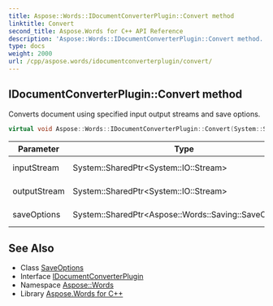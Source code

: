 ```yaml
---
title: Aspose::Words::IDocumentConverterPlugin::Convert method
linktitle: Convert
second_title: Aspose.Words for C++ API Reference
description: 'Aspose::Words::IDocumentConverterPlugin::Convert method. Converts document using specified input output streams and save options in C++.'
type: docs
weight: 2000
url: /cpp/aspose.words/idocumentconverterplugin/convert/
---
```

## IDocumentConverterPlugin::Convert method


Converts document using specified input output streams and save options.

```cpp
virtual void Aspose::Words::IDocumentConverterPlugin::Convert(System::SharedPtr<System::IO::Stream> inputStream, System::SharedPtr<System::IO::Stream> outputStream, System::SharedPtr<Aspose::Words::Saving::SaveOptions> saveOptions)=0
```


| Parameter | Type | Description |
| --- | --- | --- |
| inputStream | System::SharedPtr\<System::IO::Stream\> | The input stream. |
| outputStream | System::SharedPtr\<System::IO::Stream\> | The output stream. |
| saveOptions | System::SharedPtr\<Aspose::Words::Saving::SaveOptions\> | The save options. |

## See Also

* Class [SaveOptions](../../../aspose.words.saving/saveoptions/)
* Interface [IDocumentConverterPlugin](../)
* Namespace [Aspose::Words](../../)
* Library [Aspose.Words for C++](../../../)
